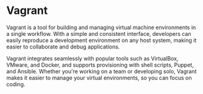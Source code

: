 # Vagrant
Vagrant is a tool for building and managing virtual machine environments in a single workflow. With a simple and consistent interface, developers can easily reproduce a development environment on any host system, making it easier to collaborate and debug applications.

Vagrant integrates seamlessly with popular tools such as VirtualBox, VMware, and Docker, and supports provisioning with shell scripts, Puppet, and Ansible. Whether you're working on a team or developing solo, Vagrant makes it easier to manage your virtual environments, so you can focus on coding.


